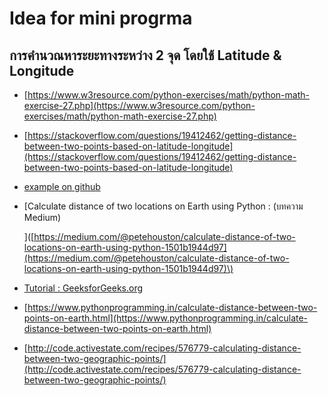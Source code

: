 # Idea for mini progrma

## การคำนวณหาระยะทางระหว่าง 2 จุด โดยใช้ Latitude & Longitude

* [https://www.w3resource.com/python-exercises/math/python-math-exercise-27.php](https://www.w3resource.com/python-exercises/math/python-math-exercise-27.php)
* [https://stackoverflow.com/questions/19412462/getting-distance-between-two-points-based-on-latitude-longitude](https://stackoverflow.com/questions/19412462/getting-distance-between-two-points-based-on-latitude-longitude)
* [example on github](https://gist.github.com/rochacbruno/2883505)
* \[Calculate distance of two locations on Earth using Python : \(บทความ Medium\)

  \]\([https://medium.com/@petehouston/calculate-distance-of-two-locations-on-earth-using-python-1501b1944d97](https://medium.com/@petehouston/calculate-distance-of-two-locations-on-earth-using-python-1501b1944d97)\)

* [Tutorial : GeeksforGeeks.org](https://www.geeksforgeeks.org/python-calculate-distance-between-two-places-using-geopy/)
* [https://www.pythonprogramming.in/calculate-distance-between-two-points-on-earth.html](https://www.pythonprogramming.in/calculate-distance-between-two-points-on-earth.html)
* [http://code.activestate.com/recipes/576779-calculating-distance-between-two-geographic-points/](http://code.activestate.com/recipes/576779-calculating-distance-between-two-geographic-points/)

